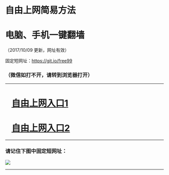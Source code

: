 ﻿# 自由上网简易方法

# 电脑、手机一键翻墙

（2017/10/09 更新，网址有效）

固定短网址：https://git.io/free99

### （微信如打不开，请转到浏览器打开）


***





# &nbsp;&nbsp; <a href="http://ft1441015018.fwq-tz-1001.info/fwqtz01.html?t=10090013146 " target="_blank">自由上网入口1</a>
# &nbsp;&nbsp; <a href="http://ft2399030876.fwq-tz-1002.info/fwqtz02.html?t=100900124021 " target="_blank">自由上网入口2</a>
***

### 请记住下图中固定短网址：

<img src="https://s3-us-west-2.amazonaws.com/fwq-1001/yjfq-20170905okok.png" /> 


***

